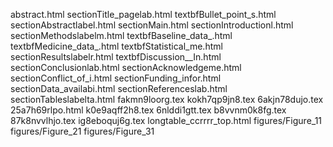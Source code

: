 abstract.html
sectionTitle_pagelab.html
textbfBullet_point_s.html
sectionAbstractlabel.html
sectionMain.html
sectionIntroductionl.html
sectionMethodslabelm.html
textbfBaseline_data_.html
textbfMedicine_data_.html
textbfStatistical_me.html
sectionResultslabelr.html
textbfDiscussion__In.html
sectionConclusionlab.html
sectionAcknowledgeme.html
sectionConflict_of_i.html
sectionFunding_infor.html
sectionData_availabi.html
sectionReferenceslab.html
sectionTableslabelta.html
fakmn9loorg.tex
kokh7qp9jn8.tex
6akjn78dujo.tex
25a7h69rlpo.html
k0e9aqff2h8.tex
6nlddi1gtt.tex
b8vvnm0k8fg.tex
87k8nvvlhjo.tex
ig8eboquj6g.tex
longtable_ccrrrr_top.html
figures/Figure_11
figures/Figure_21
figures/Figure_31